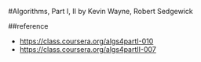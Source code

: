 #Algorithms, Part I, II
by Kevin Wayne, Robert Sedgewick

##reference
- https://class.coursera.org/algs4partI-010
- https://class.coursera.org/algs4partII-007
